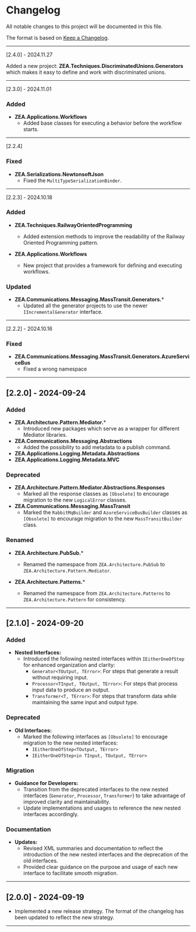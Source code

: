 # Changelog

All notable changes to this project will be documented in this file.

The format is based on [Keep a Changelog](https://keepachangelog.com/en/1.0.0/).

---

[2.4.0] - 2024.11.27

Added a new project: **ZEA.Techniques.DiscriminatedUnions.Generators** which makes it easy to define and work with discriminated
unions.

---

[2.3.0] - 2024.11.01

### Added

- **ZEA.Applications.Workflows**
    - Added base classes for executing a behavior before the workflow starts.

---

[2.2.4]

### Fixed

- **ZEA.Serializations.NewtonsoftJson**
    - Fixed the `MultiTypeSerializationBinder`.

---

[2.2.3] - 2024.10.18

### Added

- **ZEA.Techniques.RailwayOrientedProgramming**
    - Added extension methods to improve the readability of the Railway Oriented Programming pattern.

- **ZEA.Applications.Workflows**
    - New project that provides a framework for defining and executing workflows.

### Updated

- **ZEA.Communications.Messaging.MassTransit.Generators.***
    - Updated all the generator projects to use the newer `IIncrementalGenerator` interface.

---

[2.2.2] - 2024.10.16

### Fixed

- **ZEA.Communications.Messaging.MassTransit.Generators.AzureServiceBus**
    - Fixed a wrong namespace

---

## [2.2.0] - 2024-09-24

### Added

- **ZEA.Architecture.Pattern.Mediator.***
    - Introduced new packages which serve as a wrapper for different Mediator libraries.
- **ZEA.Communications.Messaging.Abstractions**
    - Added the possibility to add metadata to a publish command.
- **ZEA.Applications.Logging.Metadata.Abstractions**
- **ZEA.Applications.Logging.Metadata.MVC**

### Deprecated

- **ZEA.Architecture.Pattern.Mediator.Abstractions.Responses**
    - Marked all the response classes as `[Obsolete]` to encourage migration to the new `LogicalError` classes.
- **ZEA.Communications.Messaging.MassTransit**
    - Marked the `RabbitMqBuilder` and `AzureServiceBusBuilder` classes as `[Obsolete]` to encourage migration to the
      new `MassTransitBuilder` class.

### Renamed

- **ZEA.Architecture.PubSub.***
    - Renamed the namespace from `ZEA.Architecture.PubSub` to `ZEA.Architecture.Pattern.Mediator`.

- **ZEA.Architecture.Patterns.***
    - Renamed the namespace from `ZEA.Architecture.Patterns` to `ZEA.Architecture.Pattern` for consistency.

---

## [2.1.0] - 2024-09-20

### Added

- **Nested Interfaces:**
    - Introduced the following nested interfaces within `IEitherOneOfStep` for enhanced organization and clarity:
        - `Generator<TOutput, TError>`: For steps that generate a result without requiring input.
        - `Processor<TInput, TOutput, TError>`: For steps that process input data to produce an output.
        - `Transformer<T, TError>`: For steps that transform data while maintaining the same input and output type.

### Deprecated

- **Old Interfaces:**
    - Marked the following interfaces as `[Obsolete]` to encourage migration to the new nested interfaces:
        - `IEitherOneOfStep<TOutput, TError>`
        - `IEitherOneOfStep<in TInput, TOutput, TError>`

### Migration

- **Guidance for Developers:**
    - Transition from the deprecated interfaces to the new nested interfaces (`Generator`, `Processor`, `Transformer`)
      to take advantage of improved clarity and maintainability.
    - Update implementations and usages to reference the new nested interfaces accordingly.

### Documentation

- **Updates:**
    - Revised XML summaries and documentation to reflect the introduction of the new nested interfaces and the
      deprecation of the old interfaces.
    - Provided clear guidance on the purpose and usage of each new interface to facilitate smooth migration.

---

## [2.0.0] - 2024-09-19

- Implemented a new release strategy. The format of the changelog has been updated to reflect the new strategy.

---